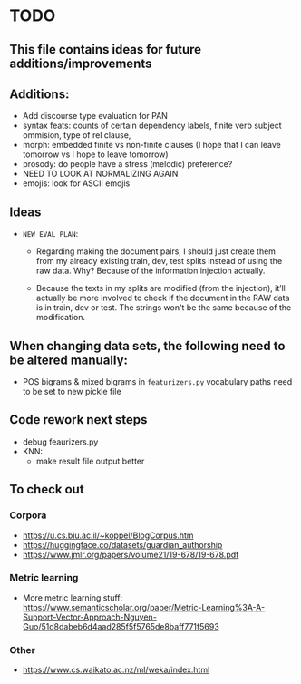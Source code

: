 # TODO
This file contains ideas for future additions/improvements
------

## Additions:
- Add discourse type evaluation for PAN
- syntax feats: counts of certain dependency labels, finite verb subject ommision, type of rel clause, 
- morph: embedded finite vs non-finite clauses (I hope that I can leave tomorrow vs I hope to leave tomorrow)
- prosody: do people have a stress (melodic) preference?
- NEED TO LOOK AT NORMALIZING AGAIN
- emojis: look for ASCII emojis

## Ideas
- `NEW EVAL PLAN`:
    - Regarding making the document pairs, I should just create them from my already existing train, dev, test splits instead of using the raw data. Why? Because of the information injection actually.

    - Because the texts in my splits are modified (from the injection), it’ll actually be more involved to check if the document in the RAW data is in train, dev or test. The strings won't be the same because of the modification.


## When changing data sets, the following need to be altered manually:
- POS bigrams & mixed bigrams in `featurizers.py` vocabulary paths need to be set to new pickle file


## Code rework next steps
- debug feaurizers.py
- KNN:
    - make result file output better

## To check out

### Corpora
- https://u.cs.biu.ac.il/~koppel/BlogCorpus.htm
- https://huggingface.co/datasets/guardian_authorship
- https://www.jmlr.org/papers/volume21/19-678/19-678.pdf
### Metric learning
- More metric learning stuff: https://www.semanticscholar.org/paper/Metric-Learning%3A-A-Support-Vector-Approach-Nguyen-Guo/51d8dabeb6d4aad285f5f5765de8baff771f5693
### Other
- https://www.cs.waikato.ac.nz/ml/weka/index.html